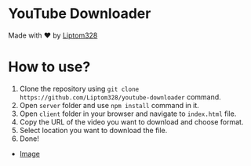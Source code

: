 # YouTube Downloader

Made with ❤ by [Liptom328](https://github.com/Liptom328)

# How to use?

1. Clone the repository using `git clone https://github.com/Liptom328/youtube-downloader` command.
2. Open `server` folder and use `npm install` command in it.
3. Open `client` folder in your browser and navigate to `index.html` file.
4. Copy the URL of the video you want to download and choose format.
5. Select location you want to download the file.
6. Done!

- [Image](https://imgur.com/a/y5ehFiR)
